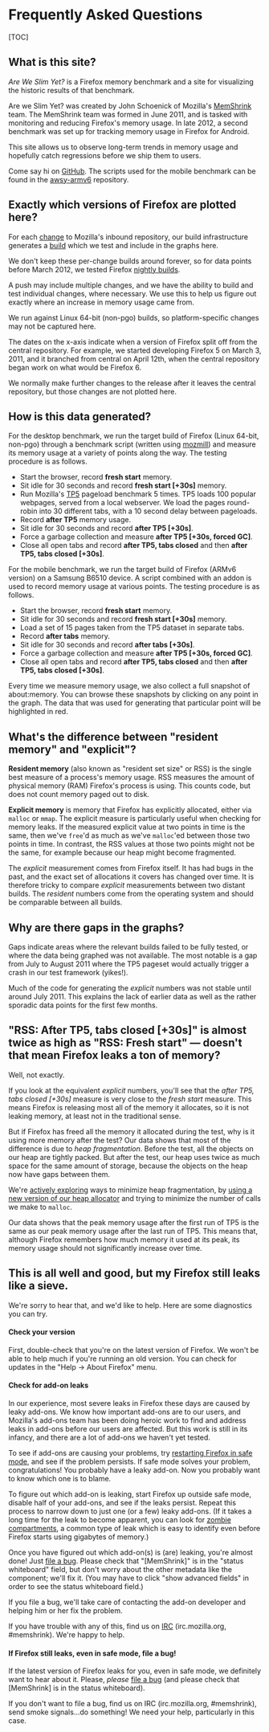 # Frequently Asked Questions

[TOC]

## What is this site?

*Are We Slim Yet?* is a Firefox memory benchmark and a site for visualizing the
historic results of that benchmark.

Are we Slim Yet? was created by John Schoenick of Mozilla's [MemShrink][]
team.  The MemShrink team was formed in June 2011, and is tasked with monitoring
and reducing Firefox's memory usage.  In late 2012, a second benchmark was set
up for tracking memory usage in Firefox for Android.

This site allows us to observe long-term trends in memory usage and hopefully
catch regressions before we ship them to users.

Come say hi on [GitHub][awsy-github].  The scripts used for the mobile benchmark
can be found in the [awsy-armv6](https://github.com/staktrace/awsy-armv6) repository.

## Exactly which versions of Firefox are plotted here?

For each [change][pushlog] to Mozilla's inbound repository, our build
infrastructure generates a [build][tinderbox builds] which we test and include
in the graphs here.

We don't keep these per-change builds around forever, so for data points
before March 2012, we tested Firefox [nightly builds][].

A push may include multiple changes, and we have the ability to build and test
individual changes, where necessary.  We use this to help us figure out exactly
where an increase in memory usage came from.

We run against Linux 64-bit (non-pgo) builds, so platform-specific changes may
not be captured here.

The dates on the x-axis indicate when a version of Firefox split off from the
central repository.  For example, we started developing Firefox 5 on March 3,
2011, and it branched from central on April 12th, when the central repository
began work on what would be Firefox 6.

We normally make further changes to the release after it leaves the central
repository, but those changes are not plotted here.

## How is this data generated?

For the desktop benchmark, we run the target build of Firefox (Linux 64-bit,
non-pgo) through a benchmark script (written using [mozmill][]) and measure its
memory usage at a variety of points along the way.  The testing procedure is
as follows.

  * Start the browser, record **fresh start** memory.
  * Sit idle for 30 seconds and record **fresh start [+30s]** memory.
  * Run Mozilla's [TP5][] pageload benchmark 5 times.  TP5 loads 100 popular
    webpages, served from a local webserver.  We load the pages round-robin into
    30 different tabs, with a 10 second delay between pageloads.
  * Record **after TP5** memory usage.
  * Sit idle for 30 seconds and record **after TP5 [+30s]**.
  * Force a garbage collection and measure **after TP5 [+30s, forced GC]**.
  * Close all open tabs and record **after TP5, tabs closed** and then
    **after TP5, tabs closed [+30s]**.

For the mobile benchmark, we run the target build of Firefox (ARMv6 version)
on a Samsung B6510 device.  A script combined with an addon is used to record
memory usage at various points.  The testing procedure is as follows.

  * Start the browser, record **fresh start** memory.
  * Sit idle for 30 seconds and record **fresh start [+30s]** memory.
  * Load a set of 15 pages taken from the TP5 dataset in separate tabs.
  * Record **after tabs** memory.
  * Sit idle for 30 seconds and record **after tabs [+30s]**.
  * Force a garbage collection and measure **after TP5 [+30s, forced GC]**.
  * Close all open tabs and record **after TP5, tabs closed** and then
    **after TP5, tabs closed [+30s]**.

Every time we measure memory usage, we also collect a full snapshot of
about:memory.  You can browse these snapshots by clicking on any point in the
graph. The data that was used for generating that particular point will be
highlighted in red.

## What's the difference between "resident memory" and "explicit"?

**Resident memory** (also known as "resident set size" or RSS) is the single
best measure of a process's memory usage.  RSS measures the amount of physical
memory (RAM) Firefox's process is using.  This counts code, but does not count
memory paged out to disk.

**Explicit memory** is memory that Firefox has explicitly allocated, either
via `malloc` or `mmap`.  The explicit measure is particularly useful when
checking for memory leaks.  If the measured explicit value at two points in time
is the same, then we've `free`'d as much as we've `malloc`'ed between those two
points in time.  In contrast, the RSS values at those two points might not be
the same, for example because our heap might become fragmented.

The *explicit* measurement comes from Firefox itself. It has had bugs in the
past, and the exact set of allocations it covers has changed over time.  It is
therefore tricky to compare *explicit* measurements between two distant
builds.  The *resident* numbers come from the operating system and should be
comparable between all builds.

## Why are there gaps in the graphs?
Gaps indicate areas where the relevant builds failed to be fully tested, or
where the data being graphed was not available. The most notable is a gap from
July to August 2011 where the TP5 pageset would actually trigger a crash in our
test framework (yikes!).

Much of the code for generating the *explicit* numbers was not stable until
around July 2011.  This explains the lack of earlier data as well as the rather
sporadic data points for the first few months.

## "RSS: After TP5, tabs closed [+30s]" is almost twice as high as "RSS: Fresh start" &mdash; doesn't that mean Firefox leaks a ton of memory?

Well, not exactly.

If you look at the equivalent *explicit* numbers, you'll see that the *after
TP5, tabs closed [+30s]* measure is very close to the *fresh start* measure.
This means Firefox is releasing most all of the memory it allocates, so it is
not leaking memory, at least not in the traditional sense.

But if Firefox has freed all the memory it allocated during the test, why is it
using more memory after the test?  Our data shows that most of the difference is
due to *heap fragmentation*.  Before the test, all the objects on our heap are
tightly packed.  But after the test, our heap uses twice as much space for the
same amount of storage, because the objects on the heap now have gaps between
them.

We're [actively exploring][match-startup-mem] ways to minimize heap
fragmentation, by [using a new version of our heap allocator][jemalloc2] and
trying to minimize the number of calls we make to `malloc`.

Our data shows that the peak memory usage after the first run of TP5 is the same
as our peak memory usage after the last run of TP5.  This means that, although
Firefox remembers how much memory it used at its peak, its memory usage
should not significantly increase over time.

## This is all well and good, but my Firefox still leaks like a sieve.

We're sorry to hear that, and we'd like to help.  Here are some diagnostics you
can try.

#### Check your version

First, double-check that you're on the latest version of Firefox.  We won't be
able to help much if you're running an old version.  You can check for updates
in the "Help -> About Firefox" menu.

#### Check for add-on leaks

In our experience, most severe leaks in Firefox these days are caused by leaky
add-ons.  We know how important add-ons are to our users, and Mozilla's add-ons
team has been doing heroic work to find and address leaks in add-ons before our
users are affected.  But this work is still in its infancy, and there are a lot
of add-ons we haven't yet tested.

To see if add-ons are causing your problems, try [restarting Firefox in safe
mode][safe mode], and see if the problem persists.  If safe mode solves your
problem, congratulations!  You probably have a leaky add-on.  Now you probably
want to know which one is to blame.

To figure out which add-on is leaking, start Firefox up outside safe mode,
disable half of your add-ons, and see if the leaks persist.  Repeat this process
to narrow down to just one (or a few) leaky add-ons.  (If it takes a long time
for the leak to become apparent, you can look for [zombie compartments][], a
common type of leak which is easy to identify even before Firefox starts using
gigabytes of memory.)

Once you have figured out which add-on(s) is (are) leaking, you're almost done!
Just [file a bug][]. Please check that "\[MemShrink\]" is in the "status
whiteboard" field, but don't worry about the other metadata like the component;
we'll fix it.  (You may have to click "show advanced fields" in order to see
the status whiteboard field.)

If you file a bug, we'll take care of contacting the add-on developer and
helping him or her fix the problem.

If you have trouble with any of this, find us on [IRC][] (irc.mozilla.org,
\#memshrink).  We're happy to help.

#### If Firefox still leaks, even in safe mode, file a bug!

If the latest version of Firefox leaks for you, even in safe mode, we
definitely want to hear about it.  Please, *please* [file a bug][] (and please
check that \[MemShrink\] is in the status whiteboard).

If you don't want to file a bug, find us on IRC (irc.mozilla.org, \#memshrink),
send smoke signals...do something!  We need your help, particularly in this
case.

[tinderbox builds]: ftp://ftp.mozilla.org/pub/mozilla.org/firefox/tinderbox-builds/mozilla-inbound-linux64/
[nightly builds]: http://nightly.mozilla.org/
[IRC]: https://wiki.mozilla.org/IRC
[tbpl]: https://tbpl.mozilla.org/
[pushlog]: http://hg.mozilla.org/integration/mozilla-inbound/pushloghtml
[awsy-github]: https://github.com/Nephyrin/MozAreWeSlimYet
[MemShrink]: https://wiki.mozilla.org/Performance/MemShrink
[TP5]: https://wiki.mozilla.org/Buildbot/Talos#tp5
[mozmill]: https://github.com/mozautomation/mozmill
[match-startup-mem]: https://bugzilla.mozilla.org/show_bug.cgi?id=668809
[jemalloc2]: https://bugzilla.mozilla.org/show_bug.cgi?id=580408
[safe mode]: http://support.mozilla.org/en-US/kb/Safe%20Mode
[zombie compartments]: https://developer.mozilla.org/en/Zombie_compartments#Reactive_checking
[file a bug]: https://bugzilla.mozilla.org/enter_bug.cgi?product=Core&component=General&status_whiteboard=[MemShrink]
